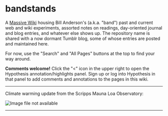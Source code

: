 # bandstands

A [Massive Wiki](https://massive.wiki/) housing Bill Anderson's (a.k.a. "band") past and current web and wiki experiments, assorted notes on readings, day-oriented journal and blog entries, and whatever else shows up. The repository name is shared with a now dormant Tumblr blog, some of whose entries are posted and maintained here.

For now, use the "Search" and "All Pages" buttons at the top to find your way around.

**Comments welcome!** Click the "<" icon in the upper right to open the Hypothesis annotation/highlights panel.  Sign up or log into Hypothesis in that panel to add comments and annotations to the pages in this wiki.

-----

 Climate warming update from the Scripps Mauna Loa Observatory:

![Image file not available](https://scripps.ucsd.edu/bluemoon/co2_400/daily_value.png)

-----


  





